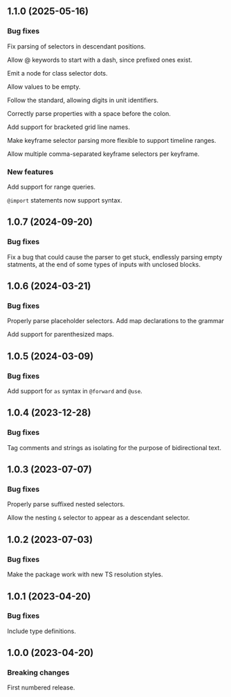 ## 1.1.0 (2025-05-16)

### Bug fixes

Fix parsing of  selectors in descendant positions.

Allow @ keywords to start with a dash, since prefixed ones exist.

Emit a node for class selector dots.

Allow  values to be empty.

Follow the standard, allowing digits in unit identifiers.

Correctly parse properties with a space before the colon.

Add support for bracketed grid line names.

Make keyframe selector parsing more flexible to support timeline ranges.

Allow multiple comma-separated keyframe selectors per keyframe.

### New features

Add support for range queries.

`@import` statements now support  syntax.

## 1.0.7 (2024-09-20)

### Bug fixes

Fix a bug that could cause the parser to get stuck, endlessly parsing empty statments, at the end of some types of inputs with unclosed blocks.

## 1.0.6 (2024-03-21)

### Bug fixes

Properly parse placeholder selectors. Add map declarations to the grammar

Add support for parenthesized maps.

## 1.0.5 (2024-03-09)

### Bug fixes

Add support for `as` syntax in `@forward` and `@use`.

## 1.0.4 (2023-12-28)

### Bug fixes

Tag comments and strings as isolating for the purpose of bidirectional text.

## 1.0.3 (2023-07-07)

### Bug fixes

Properly parse suffixed nested selectors.

Allow the nesting `&` selector to appear as a descendant selector.

## 1.0.2 (2023-07-03)

### Bug fixes

Make the package work with new TS resolution styles.

## 1.0.1 (2023-04-20)

### Bug fixes

Include type definitions.

## 1.0.0 (2023-04-20)

### Breaking changes

First numbered release.
